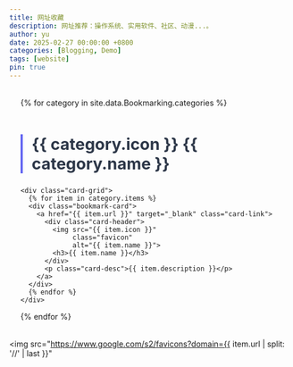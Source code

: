 ```yaml
---
title: 网址收藏
description: 网址推荐：操作系统、实用软件、社区、动漫...。
author: yu
date: 2025-02-27 00:00:00 +0800
categories: [Blogging, Demo]
tags: [website]
pin: true
---
```


<style>
/* 自定义卡片容器 */
.bookmark-container {
  max-width: 1200px;
  margin: 2rem auto;
  padding: 0 20px;
}

/* 分类标题样式 */
.category-title {
  font-size: 1.8rem;
  color: #2d3748;
  border-left: 4px solid #6366f1;
  padding-left: 1rem;
  margin: 3rem 0 1.5rem;
}

/* 卡片布局 */
.card-grid {
  display: grid;
  gap: 1.5rem;
  grid-template-columns: repeat(auto-fill, minmax(300px, 1fr));
}

/* 单张卡片样式 */
.bookmark-card {
  background: white;
  border-radius: 12px;
  padding: 1.5rem;
  box-shadow: 0 4px 6px rgba(0,0,0,0.05);
  transition: all 0.3s ease;
}

.bookmark-card:hover {
  transform: translateY(-3px);
  box-shadow: 0 10px 15px rgba(99,102,241,0.1);
}

/* 卡片内容样式 */
.card-header {
  display: flex;
  align-items: center;
  gap: 1rem;
  margin-bottom: 1rem;
}

.favicon {
  width: 32px;
  height: 32px;
  border-radius: 6px;
}

.card-link {
  color: #3b82f6;
  text-decoration: none;
  display: block;
}

.card-link:hover {
  text-decoration: underline;
}

.tag {
  display: inline-block;
  background: rgba(99,102,241,0.1);
  color: #6366f1;
  padding: 0.3rem 0.8rem;
  border-radius: 999px;
  font-size: 0.9em;
  margin: 0.2rem;
}
</style>

<div class="bookmark-container">
  {% for category in site.data.Bookmarking.categories %}
  <section class="category-section">
    <h2 class="category-title">
      <span class="category-icon">{{ category.icon }}</span>
      {{ category.name }}
    </h2>

    <div class="card-grid">
      {% for item in category.items %}
      <div class="bookmark-card">
        <a href="{{ item.url }}" target="_blank" class="card-link">
          <div class="card-header">
            <img src="{{ item.icon }}"
                 class="favicon"
                 alt="{{ item.name }}">
            <h3>{{ item.name }}</h3>
          </div>
          <p class="card-desc">{{ item.description }}</p>
        </a>
      </div>
      {% endfor %}
    </div>
  </section>
  {% endfor %}
</div>


<img src="https://www.google.com/s2/favicons?domain={{ item.url | split: '//' | last }}"
